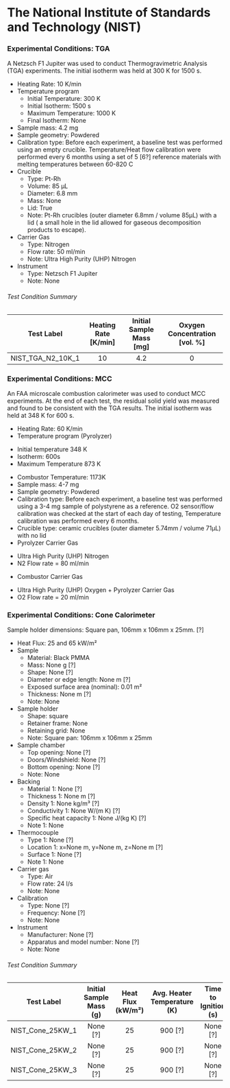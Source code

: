 # The National Institute of Standards and Technology (NIST)

### Experimental Conditions: TGA
A Netzsch F1 Jupiter was used to conduct Thermogravimetric Analysis (TGA) experiments.
The initial isotherm was held at 300 K for 1500 s.

* Heating Rate: 10 K/min
* Temperature program
  - Initial Temperature: 300 K
  - Initial Isotherm: 1500 s
  - Maximum Temperature: 1000 K
  - Final Isotherm: None
* Sample mass: 4.2 mg
* Sample geometry: Powdered
* Calibration type: Before each experiment, a baseline test was performed using an empty crucible. Temperature/Heat flow calibration were performed every 6 months using a set of 5 [6?] reference materials with melting temperatures between 60-820 C
* Crucible
  - Type: Pt-Rh
  - Volume: 85 µL
  - Diameter: 6.8 mm
  - Mass: None
  - Lid: True
  - Note: Pt-Rh crucibles (outer diameter 6.8mm / volume 85µL) with a lid ( a small hole in the lid allowed for gaseous decomposition products to escape).
* Carrier Gas
  - Type: Nitrogen
  - Flow rate: 50 ml/min
  - Note: Ultra High Purity (UHP) Nitrogen
* Instrument
  - Type: Netzsch F1 Jupiter
  - Note: None

###### Test Condition Summary

| Test Label | Heating Rate [K/min] | Initial Sample Mass [mg] | Oxygen Concentration [vol. %] |
|:------:|:------:|:------:|:------:|
| NIST\_TGA\_N2\_10K\_1 | 10 | 4.2 | 0 |

### Experimental Conditions: MCC
An FAA microscale combustion calorimeter was used to conduct MCC experiments.  At the end of each test, the residual solid yield was measured and found to be consistent with the TGA results.
The initial isotherm was held at 348 K for 600 s.

* Heating Rate: 60 K/min
* Temperature program (Pyrolyzer)
 - Initial temperature 348 K
 - Isotherm: 600s 
 - Maximum Temperature 873 K
* Combustor Temperature: 1173K
* Sample mass: 4-7 mg
* Sample geometry: Powdered
* Calibration type: Before each experiment, a baseline test was performed using a 3-4 mg sample of polystyrene as a reference. O2 sensor/flow calibration was checked at the start of each day of testing, Temperature calibration was performed every 6 months.
* Crucible type: ceramic crucibles (outer diameter 5.74mm / volume 71µL) with no lid
* Pyrolyzer Carrier Gas
 - Ultra High Purity (UHP) Nitrogen
 - N2 Flow rate = 80 ml/min
* Combustor Carrier Gas
 - Ultra High Purity (UHP) Oxygen + Pyrolyzer Carrier Gas
 - O2 Flow rate = 20 ml/min



### Experimental Conditions: Cone Calorimeter

Sample holder dimensions: Square pan, 106mm x 106mm x 25mm. [?]

* Heat Flux: 25 and 65 kW/m²
* Sample
  - Material: Black PMMA
  - Mass: None g [?]
  - Shape: None [?]
  - Diameter or edge length: None m [?]
  - Exposed surface area (nominal): 0.01 m²
  - Thickness: None m [?]
  - Note: None
* Sample holder
  - Shape: square
  - Retainer frame: None
  - Retaining grid: None
  - Note: Square pan: 106mm x 106mm x 25mm
* Sample chamber
  - Top opening: None [?]
  - Doors/Windshield: None [?]
  - Bottom opening: None [?]
  - Note: None
* Backing
  - Material 1: None [?]
  - Thickness 1: None m [?]
  - Density 1: None kg/m³ [?]
  - Conductivity 1: None W/(m K) [?]
  - Specific heat capacity 1: None J/(kg K) [?]
  - Note 1: None
* Thermocouple
  - Type 1: None [?]
  - Location 1: x=None m, y=None m, z=None m [?]
  - Surface 1: None [?]
  - Note 1: None
* Carrier gas
  - Type: Air
  - Flow rate: 24 l/s
  - Note: None
* Calibration
  - Type: None [?]
  - Frequency: None [?]
  - Note: None
* Instrument
  - Manufacturer: None [?]
  - Apparatus and model number: None [?]
  - Note: None

###### Test Condition Summary

| Test Label | Initial Sample Mass (g) | Heat Flux (kW/m²) | Avg. Heater Temperature (K) | Time to Ignition (s) |
|:------:|:------:|:------:|:------:|:------:|
| NIST\_Cone\_25KW\_1 | None [?] | 25 | 900 [?] | None [?] |
| NIST\_Cone\_25KW\_2 | None [?] | 25 | 900 [?] | None [?] |
| NIST\_Cone\_25KW\_3 | None [?] | 25 | 900 [?] | None [?] |
